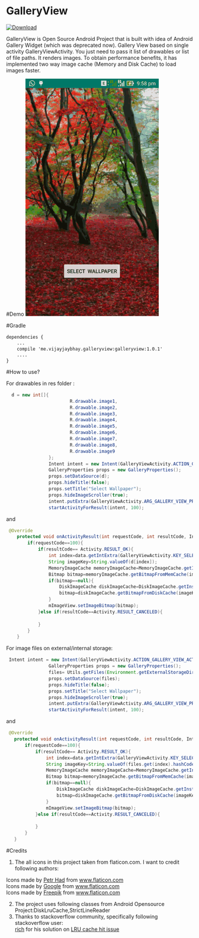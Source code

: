 # GalleryView
[ ![Download](https://api.bintray.com/packages/jaybhayvijay/maven/GalleryView/images/download.svg) ](https://bintray.com/jaybhayvijay/maven/GalleryView/_latestVersion)

GalleryView is Open Source Android Project that is built with idea of Android Gallery Widget (which was deprecated now). Gallery View based on single activity GalleryViewActivity. You just need to pass it list of drawables or list of file paths. It renders images. To obtain performance benefits, it has implemented two way image cache (Memory and Disk Cache) to load images faster. 

#Demo
![GalleryView Demo](https://raw.githubusercontent.com/VijayJaybhay/GalleryView/master/app/src/main/res/demo.gif)

#Gradle
```
dependencies {
    ...
    compile 'me.vijayjaybhay.galleryview:galleryview:1.0.1'
    ....
}
```
#How to use?

For drawables in res folder :
```java
  d = new int[]{
                        R.drawable.image1,
                        R.drawable.image2,
                        R.drawable.image3,
                        R.drawable.image4,
                        R.drawable.image5,
                        R.drawable.image6,
                        R.drawable.image7,
                        R.drawable.image8,
                        R.drawable.image9
                };
                Intent intent = new Intent(GalleryViewActivity.ACTION_GALLERY_VIEW_ACTIVITY);
                GalleryProperties props = new GalleryProperties();
                props.setDataSource(d);
                props.hideTitle(false);
                props.setTitle("Select Wallpaper");
                props.hideImageScroller(true);
                intent.putExtra(GalleryViewActivity.ARG_GALLERY_VIEW_PROPERTIES, props);
                startActivityForResult(intent, 100);
 ```               
and 
```java
 @Override
    protected void onActivityResult(int requestCode, int resultCode, Intent data) {
        if(requestCode==100){
            if(resultCode== Activity.RESULT_OK){
                int index=data.getIntExtra(GalleryViewActivity.KEY_SELECTED_IMAGE_INDEX, 0);
                String imageKey=String.valueOf(d[index]);
                MemoryImageCache memoryImageCache=MemoryImageCache.getInstance(MainActivity.this);
                Bitmap bitmap=memoryImageCache.getBitmapFromMemCache(imageKey);
                if(bitmap==null){
                    DiskImageCache diskImageCache=DiskImageCache.getInstance(MainActivity.this);
                    bitmap=diskImageCache.getBitmapFromDiskCache(imageKey);
                }
                mImageView.setImageBitmap(bitmap);
            }else if(resultCode==Activity.RESULT_CANCELED){

            }
        }
    }
```
For image files on external/internal storage:
```java
 Intent intent = new Intent(GalleryViewActivity.ACTION_GALLERY_VIEW_ACTIVITY);
                GalleryProperties props = new GalleryProperties();
                files= Utils.getFiles(Environment.getExternalStorageDirectory() + "/temp");//directory containing images
                props.setDataSource(files);
                props.hideTitle(false);
                props.setTitle("Select Wallpaper");
                props.hideImageScroller(true);
                intent.putExtra(GalleryViewActivity.ARG_GALLERY_VIEW_PROPERTIES, props);
                startActivityForResult(intent, 100);
 ```
 
 and 
 ```java
  @Override
    protected void onActivityResult(int requestCode, int resultCode, Intent data) {
        if(requestCode==100){
            if(resultCode== Activity.RESULT_OK){
                int index=data.getIntExtra(GalleryViewActivity.KEY_SELECTED_IMAGE_INDEX, 0);
                String imageKey=String.valueOf(files.get(index).hashCode());
                MemoryImageCache memoryImageCache=MemoryImageCache.getInstance(MainActivity.this);
                Bitmap bitmap=memoryImageCache.getBitmapFromMemCache(imageKey);
                if(bitmap==null){
                    DiskImageCache diskImageCache=DiskImageCache.getInstance(MainActivity.this);
                    bitmap=diskImageCache.getBitmapFromDiskCache(imageKey);
                }
                mImageView.setImageBitmap(bitmap);
            }else if(resultCode==Activity.RESULT_CANCELED){

            }
        }
    }
 ```
 
#Credits
1. The all icons in this project taken from flaticon.com. I want to credit following authors:<br/>
<div>Icons made by <a href="http://www.flaticon.com/authors/petr-had" title="Petr Had">Petr Had</a> from <a href="http://www.flaticon.com" title="Flaticon">www.flaticon.com</a>  
<div>Icons made by <a href="http://www.flaticon.com/authors/google" title="Google">Google</a> from <a href="http://www.flaticon.com" title="Flaticon">www.flaticon.com</a> <br/>
<div>Icons made by <a href="http://www.freepik.com" title="Freepik">Freepik</a> from <a href="http://www.flaticon.com" title="Flaticon">www.flaticon.com</a>

2. The project uses following classes from Android Opensource Project:DiskLruCache,StrictLineReader
3. Thanks to stackoverflow community, specifically following stackoverflow user:<br/>
    <a href="http://stackoverflow.com/users/53501/rich">rich</a> for his solution on <a href="http://stackoverflow.com/questions/15459834/lrucache-not-working for LRU cache hit problem"> LRU cache hit issue </a>
 
